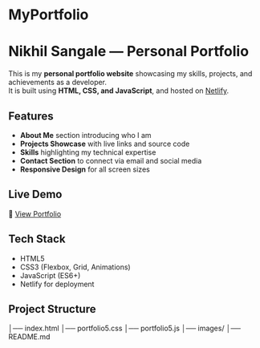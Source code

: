 # MyPortfolio
#  Nikhil Sangale — Personal Portfolio

This is my **personal portfolio website** showcasing my skills, projects, and achievements as a developer.  
It is built using **HTML, CSS, and JavaScript**, and hosted on [Netlify](https://www.netlify.com/).

##  Features
- **About Me** section introducing who I am
- **Projects Showcase** with live links and source code
- **Skills** highlighting my technical expertise
- **Contact Section** to connect via email and social media
- **Responsive Design** for all screen sizes

##  Live Demo
🔗 [View Portfolio](https://nikhil-portfolio2006.netlify.app/)

##  Tech Stack
- HTML5
- CSS3 (Flexbox, Grid, Animations)
- JavaScript (ES6+)
- Netlify for deployment

##  Project Structure
│── index.html
│── portfolio5.css
│── portfolio5.js
│── images/
│── README.md
